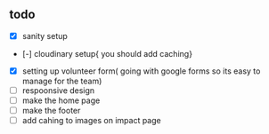 ## todo

- [x] sanity setup
- [-] cloudinary setup{ you should add caching}
- [x] setting up volunteer form( going with google forms so its easy to manage for the team)
- [ ] respoonsive design
- [ ] make the home page
- [ ] make the footer
- [ ] add cahing to images on impact page
